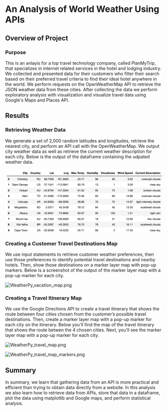 # An Analysis of World Weather Using APIs

## Overview of Project

### Purpose

This is an anlayis for a top travel technology company, called PlanMyTrip, that specializes in internet related services in the hotel and lodging industry. We collected and presented data for their customers who filter their search based on their preferred travel criteria to find their ideal hotel anywhere in the world. We perform requests on the OpenWeatherMap API to retrieve the JSON weather data from these cities. After collecting the data we perform exploratory analysis with visualization and visualize travel data using Google's Maps and Places API.

## Results

### Retrieving Weather Data

We generate a set of 2,000 random latitudes and longitudes, retrieve the nearest city, and perform an API call with the OpenWeatherMap. We output city weather data as well as retrieve the current weather description for each city. Below is the output of the dataframe containing the udpated weather data.

![Weather_Database.png](https://github.com/alexhuynh0530/World_Weather_Analysis/blob/main/Weather_Database/Weather_Database.png)

### Creating a Customer Travel Destinations Map

We use input statements to retrieve customer weather preferences, then use those preferences to identify potential travel destinations and nearby hotels. Then, show those destinations on a marker layer map with pop-up markers. Below is a screenshot of the output of the marker layer map with a pop-up marker for each city. 

![WeatherPy_vacation_map.png](https://github.com/alexhuynh0530/World_Weather_Analysis/blob/main/Weather_Database/WeatherPy_vacation_map.png)

### Creating a Travel Itinerary Map

We use the Google Directions API to create a travel itinerary that shows the route between four cities chosen from the customer’s possible travel destinations. Then, create a marker layer map with a pop-up marker for each city on the itinerary. Below you'll find the map of the travel itinerary that shows the route betwen the 4 chosen cities. Next, you'll see the marker layer map with a pop-up marker for each city.

![WeatherPy_travel_map.png](https://github.com/alexhuynh0530/World_Weather_Analysis/blob/main/Weather_Database/WeatherPy_travel_map.png)

![WeatherPy_travel_map_markers.png](https://github.com/alexhuynh0530/World_Weather_Analysis/blob/main/Weather_Database/WeatherPy_travel_map_markers.png)

## Summary

In summary, we learn that gathering data from an API is more practical and efficient than trying to obtain data directly from a website. In this analysis we also learn how to retrieve data from APIs, store that data in a dataframe, plot the data using matplotlib and Google maps, and perform statistical analysis.
